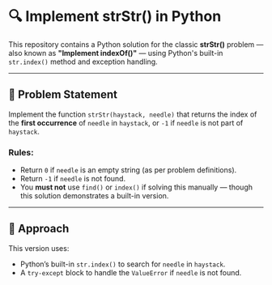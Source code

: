# 🔍 Implement strStr() in Python

This repository contains a Python solution for the classic **strStr()** problem — also known as **"Implement indexOf()"** — using Python's built-in `str.index()` method and exception handling.

---

## 📘 Problem Statement

Implement the function `strStr(haystack, needle)` that returns the index of the **first occurrence** of `needle` in `haystack`, or `-1` if `needle` is not part of `haystack`.

### Rules:
- Return `0` if `needle` is an empty string (as per problem definitions).
- Return `-1` if `needle` is not found.
- You **must not** use `find()` or `index()` if solving this manually — though this solution demonstrates a built-in version.

---

## 🧠 Approach

This version uses:
- Python’s built-in `str.index()` to search for `needle` in `haystack`.
- A `try-except` block to handle the `ValueError` if `needle` is not found.
